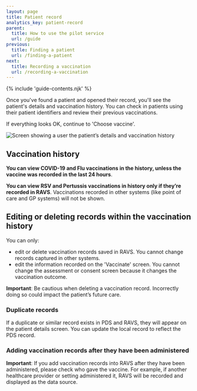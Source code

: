 ```yaml
---
layout: page
title: Patient record
analytics_key: patient-record
parent:
  title: How to use the pilot service
  url: /guide
previous:
  title: Finding a patient
  url: /finding-a-patient
next:
  title: Recording a vaccination
  url: /recording-a-vaccination
---
```


{% include 'guide-contents.njk' %}


Once you've found a patient and opened their record, you'll see the patient's details and vaccination history. You can check in patients using their patient identifiers and review their previous vaccinations.

If everything looks OK, continue to 'Choose vaccine'.

![Screen showing a user the patient’s details and vaccination history](/images/patient-details.png)

## Vaccination history

**You can view COVID-19 and Flu vaccinations in the history, unless the vaccine was recorded in the last 24 hours**. 

**You can view RSV and Pertussis vaccinations in history only if they’re recorded in RAVS**. Vaccinations recorded in other systems (like point of care and GP systems) will not be shown.  

## Editing or deleting records within the vaccination history

You can only:

* edit or delete vaccination records saved in RAVS. You cannot change records captured in other systems.  
* edit the information recorded on the 'Vaccinate' screen. You cannot change the assessment or consent screen because it changes the vaccination outcome. 

**Important**: Be cautious when deleting a vaccination record. Incorrectly doing so could impact the patient’s future care.

### Duplicate records

If a duplicate or similar record exists in PDS and RAVS, they will appear on the patient details screen. You can update the local record to reflect the PDS record.

### Adding vaccination records after they have been administered

**Important**: If you add vaccination records into RAVS after they have been administered, please check who gave the vaccine. For example, if another healthcare provider or setting administered it, RAVS will be recorded and displayed as the data source.
